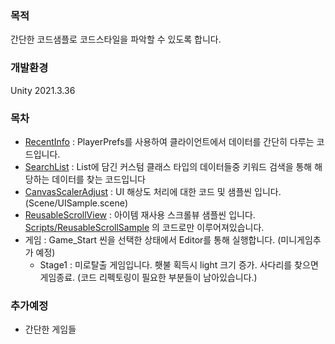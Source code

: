 ### 목적
간단한 코드샘플로 코드스타일을 파악할 수 있도록 합니다. 

### 개발환경
Unity 2021.3.36

### 목차
- [RecentInfo](https://github.com/redccoma/portfolio/blob/main/Assets/Scripts/RecentInfoSample/RecentInfo.cs) : PlayerPrefs를 사용하여 클라이언트에서 데이터를 간단히 다루는 코드입니다.
- [SearchList](https://github.com/redccoma/portfolio/blob/main/Assets/Scripts/SearchListSample/SearchList.cs) : List에 담긴 커스텀 클래스 타입의 데이터들중 키워드 검색을 통해 해당하는 데이터를 찾는 코드입니다
- [CanvasScalerAdjust](https://github.com/redccoma/portfolio/blob/main/Assets/Scripts/UISample/CanvasScalerAdjust.cs) : UI 해상도 처리에 대한 코드 및 샘플씬 입니다.(Scene/UISample.scene)
- [ReusableScrollView](https://github.com/redccoma/portfolio/blob/main/Assets/Scenes/ReusableScrollSample.unity) : 아이템 재사용 스크롤뷰 샘플씬 입니다. [Scripts/ReusableScrollSample](https://github.com/redccoma/portfolio/tree/main/Assets/Scripts/ReusableScrollSample) 의 코드로만 이루어져있습니다.
- 게임 : Game_Start 씬을 선택한 상태에서 Editor를 통해 실행합니다. (미니게임추가 예정)
    - Stage1 : 미로탈출 게임입니다. 횃불 획득시 light 크기 증가. 사다리를 찾으면 게임종료. (코드 리펙토링이 필요한 부분들이 남아있습니다.)


### 추가예정
- 간단한 게임들
